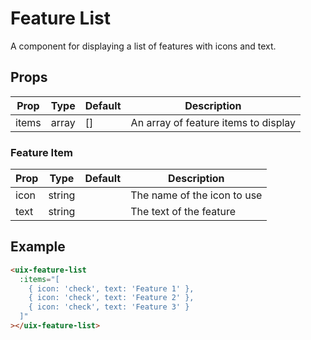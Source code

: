 # Feature List

A component for displaying a list of features with icons and text.

## Props

| Prop  | Type  | Default | Description                        |
|-------|-------|---------|----------------------------------- |
| items | array | []      | An array of feature items to display |

### Feature Item

| Prop | Type   | Default | Description                 |
|------|--------|---------|---------------------------- |
| icon | string |         | The name of the icon to use |
| text | string |         | The text of the feature     |

## Example

```html
<uix-feature-list
  :items="[
    { icon: 'check', text: 'Feature 1' },
    { icon: 'check', text: 'Feature 2' },
    { icon: 'check', text: 'Feature 3' }
  ]"
></uix-feature-list>
```